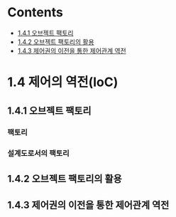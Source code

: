 # Contents

- [1.4.1 오브젝트 팩토리](#141-오브젝트-팩토리)
- [1.4.2 오브젝트 팩토리의 활용](#142-오브젝트-팩토리의-활용)
- [1.4.3 제어권의 이전을 통한 제어관계 역전](#143-제어권의-이전을-통한-제어관계-역전)

# 1.4 제어의 역전(IoC)

## 1.4.1 오브젝트 팩토리

### 팩토리

### 설계도로서의 팩토리

## 1.4.2 오브젝트 팩토리의 활용

## 1.4.3 제어권의 이전을 통한 제어관계 역전
